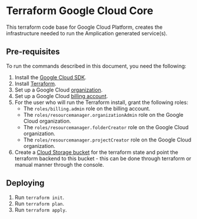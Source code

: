 # Terraform Google Cloud Core

This terraform code base for Google Cloud Platform, creates the infrastructure needed to run the Amplication generated service(s).

## Pre-requisites

To run the commands described in this document, you need the following:

1. Install the [Google Cloud SDK](https://cloud.google.com/sdk/install).
2. Install [Terraform](https://www.terraform.io/downloads.html).
3. Set up a Google Cloud [organization](https://cloud.google.com/resource-manager/docs/creating-managing-organization).
4. Set up a Google Cloud [billing account](https://cloud.google.com/billing/docs/how-to/manage-billing-account).
5. For the user who will run the Terraform install, grant the following roles:
   - The `roles/billing.admin` role on the billing account.
   - The `roles/resourcemanager.organizationAdmin` role on the Google Cloud organization.
   - The `roles/resourcemanager.folderCreator` role on the Google Cloud organization.
   - The `roles/resourcemanager.projectCreator` role on the Google Cloud organization.
6. Create a [Cloud Storage bucket](https://cloud.google.com/docs/terraform/resource-management/store-state) for the terraform state and point the terraform backend to this bucket - this can be done through terraform or manual manner through the console.

## Deploying

1. Run `terraform init`.
2. Run `terraform plan`.
3. Run `terraform apply`.
